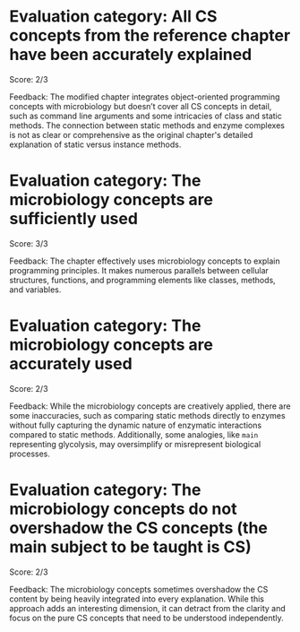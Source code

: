 # Evaluation category: All CS concepts from the reference chapter have been accurately explained

Score: 2/3

Feedback: The modified chapter integrates object-oriented programming concepts with microbiology but doesn’t cover all CS concepts in detail, such as command line arguments and some intricacies of class and static methods. The connection between static methods and enzyme complexes is not as clear or comprehensive as the original chapter's detailed explanation of static versus instance methods.

# Evaluation category: The microbiology concepts are sufficiently used

Score: 3/3

Feedback: The chapter effectively uses microbiology concepts to explain programming principles. It makes numerous parallels between cellular structures, functions, and programming elements like classes, methods, and variables.

# Evaluation category: The microbiology concepts are accurately used

Score: 2/3

Feedback: While the microbiology concepts are creatively applied, there are some inaccuracies, such as comparing static methods directly to enzymes without fully capturing the dynamic nature of enzymatic interactions compared to static methods. Additionally, some analogies, like `main` representing glycolysis, may oversimplify or misrepresent biological processes.

# Evaluation category: The microbiology concepts do not overshadow the CS concepts (the main subject to be taught is CS)

Score: 2/3

Feedback: The microbiology concepts sometimes overshadow the CS content by being heavily integrated into every explanation. While this approach adds an interesting dimension, it can detract from the clarity and focus on the pure CS concepts that need to be understood independently.

